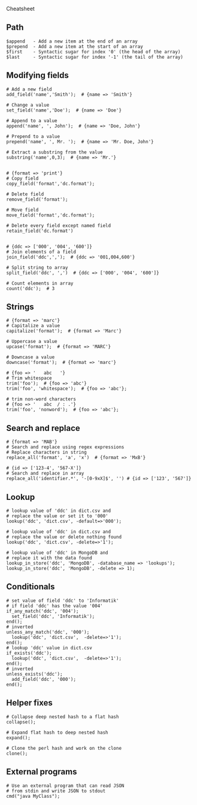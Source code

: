 Cheatsheet

## Path

    $append   - Add a new item at the end of an array
    $prepend  - Add a new item at the start of an array
    $first    - Syntactic sugar for index '0' (the head of the array)
    $last     - Syntactic sugar for index '-1' (the tail of the array)

## Modifying fields

    # Add a new field
    add_field('name','Smith');  # {name => 'Smith'}

    # Change a value
    set_field('name','Doe');  # {name => 'Doe'}

    # Append to a value
    append('name', ', John');  # {name => 'Doe, John'}

    # Prepend to a value
    prepend('name', ', Mr. ');  # {name => 'Mr. Doe, John'}

    # Extract a substring from the value
    substring('name',0,3);  # {name => 'Mr.'}   


    # {format => 'print'}                    
    # Copy field
    copy_field('format','dc.format');

    # Delete field
    remove_field('format');

    # Move field
    move_field('format','dc.format');

    # Delete every field except named field
    retain_field('dc.format')


    # {ddc => ['000', '004', '600']}
    # Join elements of a field
    join_field('ddc',',');  # {ddc => '001,004,600'}
    
    # Split string to array
    split_field('ddc', ',')  # {ddc => ['000', '004', '600']}
    
    # Count elements in array
    count('ddc');  # 3


## Strings

    # {format => 'marc'}
    # Capitalize a value
    capitalize('format');  # {format => 'Marc'}

    # Uppercase a value
    upcase('format');  # {format => 'MARC'}

    # Downcase a value
    downcase('format');  # {format => 'marc'}   

    # {foo => '   abc   '}
    # Trim whitespace
    trim('foo');  # {foo => 'abc'}
    trim('foo', 'whitespace');  # {foo => 'abc'};

    # trim non-word characters
    # {foo => '   abc  / : .'}
    trim('foo', 'nonword');  # {foo => 'abc'};

## Search and replace

    # {format => 'MAB'}
    # Search and replace using regex expressions
    # Replace characters in string
    replace_all('format', 'a', 'x')  # {format => 'MxB'}    

    # {id => ['123-4', '567-X']}
    # Search and replace in array
    replace_all('identifier.*', '-[0-9xX]$', '') # {id => ['123', '567']}

## Lookup

    # lookup value of 'ddc' in dict.csv and 
    # replace the value or set it to '000'
    lookup('ddc', 'dict.csv', -default=>'000');

    # lookup value of 'ddc' in dict.csv and 
    # replace the value or delete nothing found
    lookup('ddc', 'dict.csv', -delete=>'1');   
    
    # lookup value of 'ddc' in MongoDB and
    # replace it with the data found
    lookup_in_store('ddc', 'MongoDB', -database_name => 'lookups'); 
    lookup_in_store('ddc', 'MongoDB', -delete => 1);

## Conditionals

    # set value of field 'ddc' to 'Informatik' 
    # if field 'ddc' has the value '004'
    if_any_match('ddc', '004');
      set_field('ddc', 'Informatik');
    end();
    # inverted
    unless_any_match('ddc', '000');
      lookup('ddc', 'dict.csv',  -delete=>'1');
    end();
    # lookup 'ddc' value in dict.csv
    if_exists('ddc');
      lookup('ddc', 'dict.csv',  -delete=>'1');
    end();
    # inverted
    unless_exists('ddc');
      add_field('ddc', '000');
    end();

## Helper fixes

    # Collapse deep nested hash to a flat hash
    collapse();

    # Expand flat hash to deep nested hash
    expand();               

    # Clone the perl hash and work on the clone
    clone();

## External programs

    # Use an external program that can read JSON 
    # from stdin and write JSON to stdout
    cmd("java MyClass");


